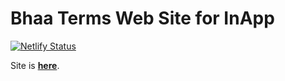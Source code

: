 # Bhaa Terms Web Site for InApp

[![Netlify Status](https://api.netlify.com/api/v1/badges/1c4b3b44-da80-478a-8d00-8a5e65917ce5/deploy-status)](https://app.netlify.com/sites/pensive-pare-9835c8/deploys)


Site is **[here](https://bhaa-terms.pnstr.com)**.
